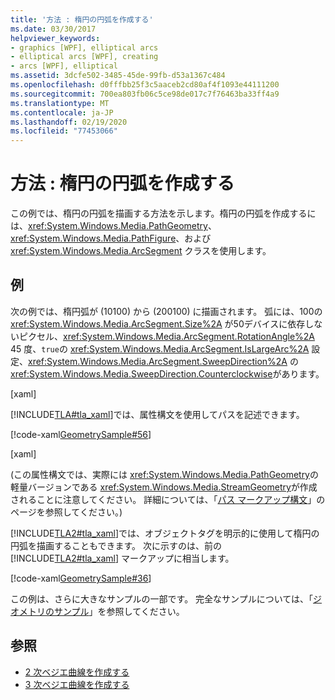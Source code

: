 ```yaml
---
title: '方法 : 楕円の円弧を作成する'
ms.date: 03/30/2017
helpviewer_keywords:
- graphics [WPF], elliptical arcs
- elliptical arcs [WPF], creating
- arcs [WPF], elliptical
ms.assetid: 3dcfe502-3485-45de-99fb-d53a1367c484
ms.openlocfilehash: d0fffbb25f3c5aaceb2cd80af4f1093e44111200
ms.sourcegitcommit: 700ea803fb06c5ce98de017c7f76463ba33ff4a9
ms.translationtype: MT
ms.contentlocale: ja-JP
ms.lasthandoff: 02/19/2020
ms.locfileid: "77453066"
---
```

# <a name="how-to-create-an-elliptical-arc"></a>方法 : 楕円の円弧を作成する
この例では、楕円の円弧を描画する方法を示します。楕円の円弧を作成するには、<xref:System.Windows.Media.PathGeometry>、<xref:System.Windows.Media.PathFigure>、および <xref:System.Windows.Media.ArcSegment> クラスを使用します。  
  
## <a name="example"></a>例  
 次の例では、楕円弧が (10100) から (200100) に描画されます。 弧には、100の <xref:System.Windows.Media.ArcSegment.Size%2A> が50デバイスに依存しないピクセル、<xref:System.Windows.Media.ArcSegment.RotationAngle%2A> 45 度、`true`の <xref:System.Windows.Media.ArcSegment.IsLargeArc%2A> 設定、<xref:System.Windows.Media.ArcSegment.SweepDirection%2A> の <xref:System.Windows.Media.SweepDirection.Counterclockwise>があります。  
  
 [xaml]  
  
 [!INCLUDE[TLA#tla_xaml](../../../../includes/tlasharptla-xaml-md.md)]では、属性構文を使用してパスを記述できます。  
  
 [!code-xaml[GeometrySample#56](~/samples/snippets/csharp/VS_Snippets_Wpf/GeometrySample/CS/geometryattributesyntaxexample.xaml#56)]  
  
 [xaml]  
  
 (この属性構文では、実際には <xref:System.Windows.Media.PathGeometry>の軽量バージョンである <xref:System.Windows.Media.StreamGeometry>が作成されることに注意してください。 詳細については、「[パス マークアップ構文](path-markup-syntax.md)」のページを参照してください。)  
  
 [!INCLUDE[TLA2#tla_xaml](../../../../includes/tla2sharptla-xaml-md.md)]では、オブジェクトタグを明示的に使用して楕円の円弧を描画することもできます。 次に示すのは、前の [!INCLUDE[TLA2#tla_xaml](../../../../includes/tla2sharptla-xaml-md.md)] マークアップに相当します。  
  
 [!code-xaml[GeometrySample#36](~/samples/snippets/csharp/VS_Snippets_Wpf/GeometrySample/CS/pathgeometryexample.xaml#36)]  
  
 この例は、さらに大きなサンプルの一部です。 完全なサンプルについては、「[ジオメトリのサンプル](https://github.com/Microsoft/WPF-Samples/tree/master/Graphics/Geometry)」を参照してください。  
  
## <a name="see-also"></a>参照

- [2 次ベジエ曲線を作成する](how-to-create-a-quadratic-bezier-curve.md)
- [3 次ベジエ曲線を作成する](how-to-create-a-cubic-bezier-curve.md)
